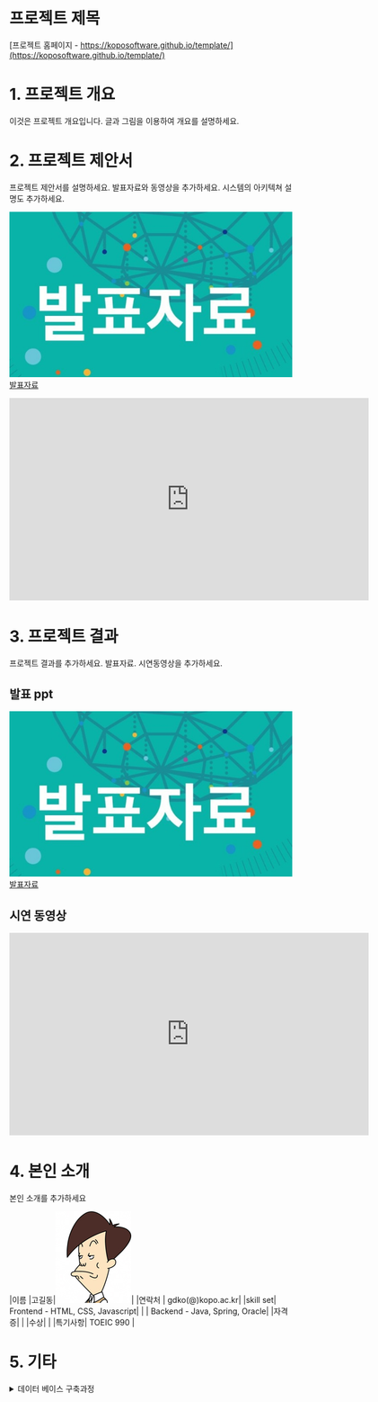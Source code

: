 # 프로젝트 제목

[프로젝트 홈페이지 - https://koposoftware.github.io/template/](https://koposoftware.github.io/template/)

# 1. 프로젝트 개요

이것은 프로젝트 개요입니다. 글과 그림을 이용하여 개요를 설명하세요.

# 2. 프로젝트 제안서

프로젝트 제안서를 설명하세요. 발표자료와 동영상을 추가하세요. 시스템의 아키텍쳐 설명도 추가하세요.

   <img src="ppt.jpg"/>[발표자료](/project.pptx)<br>
   <iframe id="ytplayer" type="text/html" width="640" height="360" src="https://www.youtube.com/embed/6LxbdIjWP04" frameborder="0"></iframe>
 

# 3. 프로젝트 결과
프로젝트 결과를 추가하세요. 발표자료. 시연동영상을 추가하세요.

## 발표 ppt 
   <img src="ppt.jpg"/>[발표자료](/project.pptx)<br>

## 시연 동영상 

   <iframe id="ytplayer" type="text/html" width="640" height="360" src="https://www.youtube.com/embed/6LxbdIjWP04" frameborder="0"></iframe>

# 4. 본인 소개

본인 소개를 추가하세요

|이름 |고길동|![gdKO](/gdko.jpg)|
|연락처 | gdko(@)kopo.ac.kr|
|skill set| Frontend - HTML, CSS, Javascript|
| | Backend - Java, Spring, Oracle|
|자격증|  |
|수상| |
|특기사항|  TOEIC 990 |

# 5. 기타
<details>
<summary>데이터 베이스 구축과정</summary>
<div markdown="1">
   <details>
   <summary>아파트 상세정보</summary>
   <div markdown="1">
      ```python
         # 아파트 상세 정보 출력 코드
            import urllib.request
            from bs4 import BeautifulSoup
            import time
            import pandas as pd
            from pandas import DataFrame as df
            import openpyxl

            def getaptdata(kaptCode):
                key = "openAPI KEY"
                url = "http://apis.data.go.kr/1611000/AptBasisInfoService/getAphusBassInfo?kaptCode="+kaptCode+"&serviceKey="+key
                try:
                    f = urllib.request.urlopen(url)
                except Exception as e:
                    print('Fail ' + str(e))
                    time.sleep(100)
                    f = urllib.request.urlopen(url)


                aptxml = f.read().decode("utf8")
                f.close()
                soup = BeautifulSoup(aptxml, "lxml")
                item = soup.find("item")
                aptdataAll = []
                aptSearch = ["bjdcode", "codehallnm", "codeheatnm", "codesalenm","hocnt", "kaptacompany", "kaptaddr", "kaptbcompany"
                             , "kaptcode", "kaptdongcnt", "kaptfax", "kaptmarea", "kaptmparea_135", "kaptmparea_136", "kaptmparea_60"
                             , "kaptmparea_85", "kaptname", "kapttarea", "kaptdacnt", "privarea", "kapturl", "dorojuso", "codeaptnm"
                             , "codemgrnm", "kapttel", "kaptusedate"]

                for aptOne in aptSearch :
                    try:
                        aptdataAll.append(item.find(aptOne).get_text())
                    except AttributeError as e:
                        aptdataAll.append('-')
                        pass


                return(aptdataAll)

               apt = []
               wb = openpyxl.load_workbook('C:/Lecture/프로젝트/최종프로젝트/데이터베이스구축/2.아파트기본정보.xlsx')
               ws = wb['Sheet']
               cells = ws['B2':'B11340']

               workbook = openpyxl.Workbook()
               sheet = workbook.active
               sheet.append(["bjdcode", "codehallnm" ,"codeheatnm" 
                             ,"codesalenm","hocnt"
                             ,"kaptacompany","kaptaddr","kaptbcompany", "kaptcode","kaptdongcnt","kaptfax",
                             "kaptmarea","kaptmparea_135","kaptmparea_136","kaptmparea_60",
                             "kaptmparea_85","kaptname","kapttarea","kaptdacnt","privarea",
                             "kapturl","dorojuso","codeaptnm","codemgrnm","kapttel","kaptusedate"])

               for row in cells :
                   for cell in row:
                       aptInfoAll = getaptdata(str(cell.value))
                       if aptInfoAll :
                           print(aptInfoAll)
                           sheet.append(aptInfoAll)
                           workbook.save('C:/Lecture/프로젝트/최종프로젝트/데이터베이스구축/아파트상세정보.xlsx')
           ```
   </div>
   </detail
</div>
</details>
 
